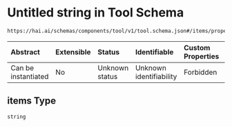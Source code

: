 # Untitled string in Tool Schema

```txt
https://hai.ai/schemas/components/tool/v1/tool.schema.json#/items/properties/function/properties/parameters/properties/properties/patternProperties/^.*$/properties/enum/items
```



| Abstract            | Extensible | Status         | Identifiable            | Custom Properties | Additional Properties | Access Restrictions | Defined In                                                                                     |
| :------------------ | :--------- | :------------- | :---------------------- | :---------------- | :-------------------- | :------------------ | :--------------------------------------------------------------------------------------------- |
| Can be instantiated | No         | Unknown status | Unknown identifiability | Forbidden         | Allowed               | none                | [tool.schema.json\*](../../schemas/components/tool/v1/tool.schema.json "open original schema") |

## items Type

`string`
